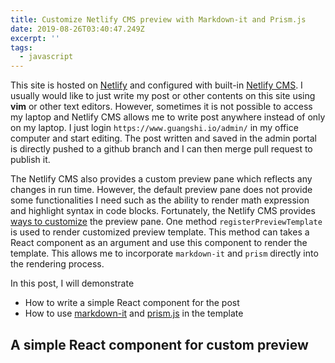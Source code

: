 ```yaml
---
title: Customize Netlify CMS preview with Markdown-it and Prism.js
date: 2019-08-26T03:40:47.249Z
excerpt: ''
tags:
  - javascript
---
```

This site is hosted on [Netlify](https://www.netlify.com/) and configured with built-in [Netlify CMS](https://www.netlifycms.org/). I usually would like to just write my post or other contents on this site using **vim** or other text editors. However, sometimes it is not possible to access my laptop and Netlify CMS allows me to write post anywhere instead of only on my laptop. I just login `https://www.guangshi.io/admin/` in my office computer and start editing. The post written and saved in the admin portal is directly pushed to a github branch and I can then merge pull request to publish it.

The Netlify CMS also provides a custom preview pane which reflects any changes in run time. However, the default preview pane does not provide some functionalities I need such as the ability to render math expression and highlight syntax in code blocks. Fortunately, the Netlify CMS provides [ways to customize](https://www.netlifycms.org/docs/customization/) the preview pane. One method `registerPreviewTemplate` is used to render customized preview template. This method can takes a React component as an argument and use this component to render the template. This allows me to incorporate `markdown-it` and `prism` directly into the rendering process.

In this post, I will demonstrate

* How to write a simple React component for the post
* How to use [markdown-it](https://github.com/markdown-it/markdown-it) and [prism.js](https://prismjs.com/) in the template

## A simple React component for custom preview

